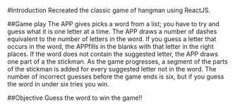#Introduction
Recreated the classic game of hangman using ReactJS.

##Game play
The APP gives picks a word from a list; you have to try and guess what it is one letter at a time. The APP draws a number of dashes equivalent to the number of letters in the word. If you guess a letter that occurs in the word, the APPfills in the blanks with that letter in the right places. If the word does not contain the suggested letter, the APP draws one part of a the stickman. As the game progresses, a segment of the parts of the stickman is added for every suggested letter not in the word. The number of incorrect guesses before the game ends is six, but if you guess the word in under six tries you win.

##Objective
Guess the word to win the game!!
